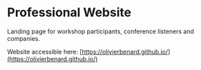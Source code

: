 # Professional Website

Landing page for workshop participants, conference listeners and companies.

Website accessible here: [https://olivierbenard.github.io/](https://olivierbenard.github.io/)